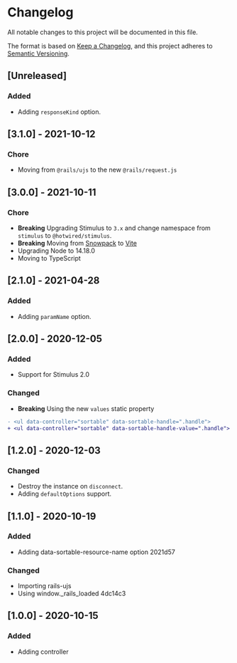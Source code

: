 # Changelog
All notable changes to this project will be documented in this file.

The format is based on [Keep a Changelog](https://keepachangelog.com/en/1.0.0/),
and this project adheres to [Semantic Versioning](https://semver.org/spec/v2.0.0.html).

## [Unreleased]

### Added

- Adding `responseKind` option.

## [3.1.0] - 2021-10-12

### Chore

- Moving from `@rails/ujs` to the new `@rails/request.js`

## [3.0.0] - 2021-10-11

### Chore

- **Breaking** Upgrading Stimulus to `3.x` and change namespace from `stimulus` to `@hotwired/stimulus`.
- **Breaking** Moving from [Snowpack](https://www.snowpack.dev/) to [Vite](https://github.com/vitejs/vite)
- Upgrading Node to 14.18.0
- Moving to TypeScript

## [2.1.0] - 2021-04-28

### Added

- Adding `paramName` option.

## [2.0.0] - 2020-12-05

### Added

- Support for Stimulus 2.0

### Changed

- **Breaking** Using the new `values` static property

```diff
- <ul data-controller="sortable" data-sortable-handle=".handle">
+ <ul data-controller="sortable" data-sortable-handle-value=".handle">
```

## [1.2.0] - 2020-12-03

### Changed

- Destroy the instance on `disconnect`.
- Adding `defaultOptions` support.

## [1.1.0] - 2020-10-19

### Added
- Adding data-sortable-resource-name option  2021d57

### Changed
- Importing rails-ujs
- Using window._rails_loaded  4dc14c3

## [1.0.0] - 2020-10-15

### Added

- Adding controller
